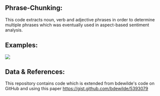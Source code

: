 ## Phrase-Chunking:
 This code extracts noun, verb and adjective phrases in order to determine multiple phrases which was eventually used in aspect-based sentiment analysis.
 
## Examples:

![](image.png)
 
## Data & References:
 This repository contains code which is extended from bdewilde's code on GitHub and using this paper
https://gist.github.com/bdewilde/5393079
